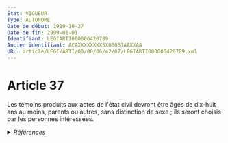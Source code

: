 ```yaml
---
État: VIGUEUR
Type: AUTONOME
Date de début: 1919-10-27
Date de fin: 2999-01-01
Identifiant: LEGIARTI000006420789
Ancien identifiant: ACAXXXXXXXX5X00037AAXXAA
URL: article/LEGI/ARTI/00/00/06/42/07/LEGIARTI000006420789.xml
---
```


<h1>Article 37</h1>

Les témoins produits aux actes de l'état civil devront être âgés de dix-huit ans
au moins, parents ou autres, sans distinction de sexe ; ils seront choisis par
les personnes intéressées.


<details>
  <summary><em>Références</em></summary>

  <h2>Références faites par l'article</h2>
  
  <ul>
    <li>
      CODIFICATION source Loi 1803-03-11
    </li>
    <li>
      CREATION source Loi 1803-03-11 promulguée le 21 mars 1803
    </li>
  </ul>
</details>

